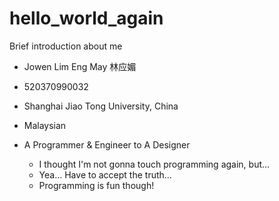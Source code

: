 # hello_world_again
Brief introduction about me

* Jowen Lim Eng May 林应媚
* 520370990032
* Shanghai Jiao Tong University, China
* Malaysian
* A Programmer & Engineer to A Designer

  - I thought I'm not gonna touch programming again, but...
  - Yea... Have to accept the truth...
  - Programming is fun though!

